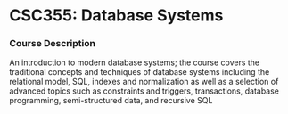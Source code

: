 # CSC355: Database Systems

### Course Description ###
An introduction to modern database systems; the course covers the traditional concepts and techniques of database systems including the relational model, SQL, indexes and normalization as well as a selection of advanced topics such as constraints and triggers, transactions, database programming, semi-structured data, and recursive SQL
